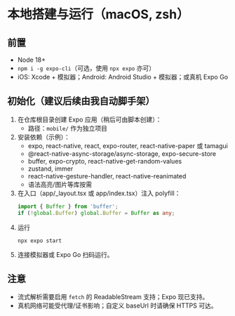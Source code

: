 # 本地搭建与运行（macOS, zsh）

## 前置
- Node 18+
- `npm i -g expo-cli`（可选，使用 `npx expo` 亦可）
- iOS: Xcode + 模拟器；Android: Android Studio + 模拟器；或真机 Expo Go

## 初始化（建议后续由我自动脚手架）
1. 在仓库根目录创建 Expo 应用（稍后可由脚本创建）：
   - 路径：`mobile/` 作为独立项目
2. 安装依赖（示例）：
   - expo, react-native, react, expo-router, react-native-paper 或 tamagui
   - @react-native-async-storage/async-storage, expo-secure-store
   - buffer, expo-crypto, react-native-get-random-values
   - zustand, immer
   - react-native-gesture-handler, react-native-reanimated
   - 语法高亮/图片等库按需
3. 在入口（app/_layout.tsx 或 app/index.tsx）注入 polyfill：
   ```ts
   import { Buffer } from 'buffer';
   if (!global.Buffer) global.Buffer = Buffer as any;
   ```
4. 运行
   ```
   npx expo start
   ```
5. 连接模拟器或 Expo Go 扫码运行。

## 注意
- 流式解析需要启用 `fetch` 的 ReadableStream 支持；Expo 现已支持。
- 真机网络可能受代理/证书影响；自定义 baseUrl 时请确保 HTTPS 可达。
